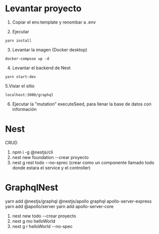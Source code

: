 # Levantar proyecto
1. Copiar el env.template y renombar a .env

2. Ejecutar
```
yarn install
```

3. Levantar la imagen (Docker desktop)
```
docker-compose up -d
```

4. Levantar el backend de Nest
```
yarn start:dev
```

5.Visiar el sitio
```
localhost:3000/graphql
```

6. Ejecutar la "mutation" executeSeed, para llenar la base de datos con información

# Nest
CRUD
1. npm i -g @nestjs/cli
2. nest new foundation --crear proyecto
3. nest g rest todo --no-sprec (crear como un componente llamado todo donde estara el service y el controller)

# GraphqlNest
yarn add @nestjs/graphql @nestjs/apollo graphql apollo-server-express
yarn add @apollo/server
yarn add apollo-server-core
1. nest new todo --crear proyecto
2. nest g mo helloWorld
3. nest g r helloWorld --no-spec

